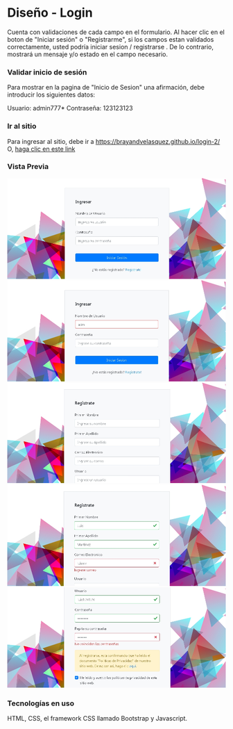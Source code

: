 # Diseño - Login 
Cuenta con validaciones de cada campo en el formulario. Al hacer clic en el boton de "Iniciar sesión" o "Registrarme", si los campos estan validados correctamente, usted podría iniciar sesion / registrarse . De lo contrario, mostrará un mensaje y/o estado en el campo necesario.

### Validar inicio de sesión
Para mostrar en la pagina de "Inicio de Sesion" una afirmación, debe introducir los siguientes datos:

Usuario: admin777*
Contraseña: 123123123

### Ir al sitio

Para ingresar al sitio, debe ir a https://brayandvelasquez.github.io/login-2/
O, [haga clic en este link](https://brayandvelasquez.github.io/login-2/)

### Vista Previa

![screenshot](https://raw.githubusercontent.com/BrayanDVelasquez/login-2/master/img/github/screenshot1.jpg)
![screenshot](https://raw.githubusercontent.com/BrayanDVelasquez/login-2/master/img/github/screenshot2.jpg)
![screenshot](https://raw.githubusercontent.com/BrayanDVelasquez/login-2/master/img/github/screenshot3.jpg)
![screenshot](https://raw.githubusercontent.com/BrayanDVelasquez/login-2/master/img/github/screenshot4.jpg)
![screenshot](https://raw.githubusercontent.com/BrayanDVelasquez/login-2/master/img/github/screenshot5.jpg)

### Tecnologías en uso

HTML, CSS, el framework CSS llamado Bootstrap y Javascript.
